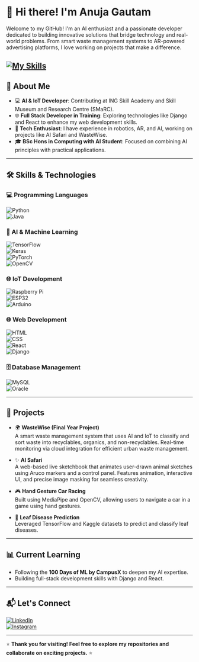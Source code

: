 # 👋 Hi there! I'm Anuja Gautam  

Welcome to my GitHub! I'm an AI enthusiast and a passionate developer dedicated to building innovative solutions that bridge technology and real-world problems. From smart waste management systems to AR-powered advertising platforms, I love working on projects that make a difference.

[![My Skills](https://skillicons.dev/icons?i=anaconda,arduino,aws,cpp,css,discord,django,eclipse,figma,git,github,gmail,html,idea,instagram,java,js,linkedin,mint,mongodb,mysql,opencv,php,pycharm,py,pytorch,raspberrypi,react,sklearn,tensorflow,twitter,visualstudio,vscode)](https://skillicons.dev)
---

## 🚀 About Me  

- 💻 **AI & IoT Developer**: Contributing at ING Skill Academy and Skill Museum and Research Centre (SMaRC).   
- 🌐 **Full Stack Developer in Training**: Exploring technologies like Django and React to enhance my web development skills.  
- 🤖 **Tech Enthusiast**: I have experience in robotics, AR, and AI, working on projects like AI Safari and WasteWise.  
- 🎓 **BSc Hons in Computing with AI Student**: Focused on combining AI principles with practical applications.  

---

## 🛠️ Skills & Technologies  

### 💻 Programming Languages  
![Python](https://img.shields.io/badge/Python-3776AB?style=flat-square&logo=python&logoColor=white)  
![Java](https://img.shields.io/badge/Java-007396?style=flat-square&logo=java&logoColor=white)  

### 🧠 AI & Machine Learning  
![TensorFlow](https://img.shields.io/badge/TensorFlow-FF6F00?style=flat-square&logo=tensorflow&logoColor=white)  
![Keras](https://img.shields.io/badge/Keras-D00000?style=flat-square&logo=keras&logoColor=white)  
![PyTorch](https://img.shields.io/badge/PyTorch-EE4C2C?style=flat-square&logo=pytorch&logoColor=white)  
![OpenCV](https://img.shields.io/badge/OpenCV-5C3EE8?style=flat-square&logo=opencv&logoColor=white)  

### 🌐 IoT Development  
![Raspberry Pi](https://img.shields.io/badge/Raspberry%20Pi-A22846?style=flat-square&logo=raspberrypi&logoColor=white)  
![ESP32](https://img.shields.io/badge/ESP32-323232?style=flat-square&logo=espressif&logoColor=white)  
![Arduino](https://img.shields.io/badge/Arduino-00979D?style=flat-square&logo=arduino&logoColor=white)  

### 🌐 Web Development  
![HTML](https://img.shields.io/badge/HTML-E34F26?style=flat-square&logo=html5&logoColor=white)  
![CSS](https://img.shields.io/badge/CSS-1572B6?style=flat-square&logo=css3&logoColor=white)  
![React](https://img.shields.io/badge/React-61DAFB?style=flat-square&logo=react&logoColor=black)  
![Django](https://img.shields.io/badge/Django-092E20?style=flat-square&logo=django&logoColor=white)  

### 🗄️ Database Management  
![MySQL](https://img.shields.io/badge/MySQL-4479A1?style=flat-square&logo=mysql&logoColor=white)  
![Oracle](https://img.shields.io/badge/Oracle-F80000?style=flat-square&logo=oracle&logoColor=white)  

---

## 📌 Projects  

- 🌍 **WasteWise (Final Year Project)**  
  A smart waste management system that uses AI and IoT to classify and sort waste into recyclables, organics, and non-recyclables. Real-time monitoring via cloud integration for efficient urban waste management.

- ✨ **AI Safari**  
  A web-based live sketchbook that animates user-drawn animal sketches using Aruco markers and a control panel. Features animation, interactive UI, and precise image masking for seamless creativity.

- 🎮 **Hand Gesture Car Racing**  
  Built using MediaPipe and OpenCV, allowing users to navigate a car in a game using hand gestures.

- 🌱 **Leaf Disease Prediction**  
  Leveraged TensorFlow and Kaggle datasets to predict and classify leaf diseases.

---

## 📊 Current Learning  

- Following the **100 Days of ML by CampusX** to deepen my AI expertise.  
- Building full-stack development skills with Django and React.  

---

## 📬 Let's Connect  

[![LinkedIn](https://img.shields.io/badge/LinkedIn-Anuja%20Gautam-blue?style=flat-square&logo=linkedin&logoColor=white)](https://www.linkedin.com/in/anujagautam/)  
[![Instagram](https://img.shields.io/badge/Instagram-sleepy.anujaaax-E4405F?style=flat-square&logo=instagram&logoColor=white)](https://www.instagram.com/sleepy.anujaaax/)


---

⭐ **Thank you for visiting! Feel free to explore my repositories and collaborate on exciting projects.** ⭐
